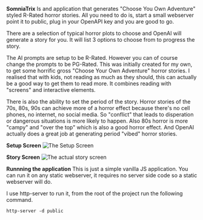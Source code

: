 **SomniaTrix**
Is and application that generates "Choose You Own Adventure" styled R-Rated horror stories.
All you need to do is, start a small webserver point it to public, plug in your OpenAPI key and you are good to go.

There are a selection of typical horror plots to choose and OpenAI will generate a story for you. It will list 3 options to choose from to progress the story.

The AI prompts are setup to be R-Rated. However you can of course change the prompts to be PG-Rated. This was initially created for my own, to get some horrific gross "Choose Your Own Adventure" horror stories. 
I realised that with kids, not reading as much as they should, this can actually be a good way to get them to read more. It combines reading with "screens" and interactive elements.

There is also the ability to set the period of the story. Horror stories of the 70s, 80s, 90s can achieve more of a horror effect because there's no cell phones, no internet, no social media. So "conflict" that leads to disperation or dangerous situations is more likely to happen. Also 80s horror is more "campy" and "over the top" which is also a good horror effect. And OpenAI actually does a great job at generating period "vibed" horror stories.

**Setup Screen**
![The Setup Screen](images/pic1.png "Setup Screen")

**Story Screen**
![The actual story screen](./images/pic2.png "Story Screen")

**Runnning the application**
This is just a simple vanilla JS application. You can run it on any static webserver, it requires no server side code so a static webserver will do.

I use http-server to run it, from the root of the project run the following command.
```
http-server -d public
```


